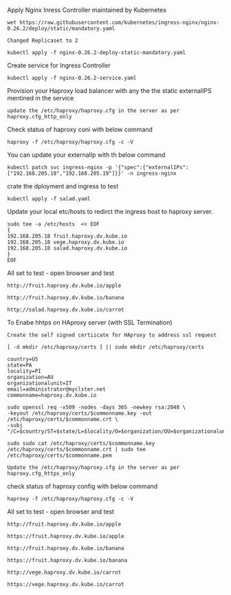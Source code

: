 Apply Nginx Inress Controller maintained by Kubernetes

	wet https://raw.githubusercontent.com/kubernetes/ingress-nginx/nginx-0.26.2/deploy/static/mandatory.yaml

	Changed Replicaset to 2

	kubectl apply -f nginx-0.26.2-deploy-static-mandatory.yaml 

Create service for Ingress Controller

	kubectl apply -f nginx-0.26.2-service.yaml

Provision your Haproxy load balancer with any the the static externalIPS mentined in the service

	update the /etc/haproxy/haproxy.cfg in the server as per haproxy.cfg_http_only 

Check status of haproxy coni with below command

	haproxy -f /etc/haproxy/haproxy.cfg -c -V

You can update your externalIp with th below command

	kubectl patch svc ingress-nginx -p '{"spec":{"externalIPs":["192.168.205.18","192.168.205.19"]}}' -n ingress-nginx	

crate the dployment and ingress to test

	kubectl apply -f salad.yaml

Update your local etc/hosts to redirct the ingress host to haproxy server.

	sudo tee -a /etc/hosts  << EOF
	{
	192.168.205.18 fruit.haproxy.dv.kube.io
	192.168.205.18 vege.haproxy.dv.kube.io
	192.168.205.18 salad.haproxy.dv.kube.io
	}
	EOF

All set to test - open browser and test

	http://fruit.haproxy.dv.kube.io/apple

	http://fruit.haproxy.dv.kube.io/banana

	http://salad.haproxy.dv.kube.io/carrot



To Enabe hhtps on HAproxy server (with SSL Termination)

	Create the self signed certiicate for HAproxy to address ssl request

	[ -d mkdir /etc/haproxy/certs ] || sudo mkdir /etc/haproxy/certs

	country=US
	state=PA
	locality=PI
	organization=AU
	organizationalunit=IT
	email=administrator@myclster.net
	commonname=haproxy.dv.kube.io

	sudo openssl req -x509 -nodes -days 365 -newkey rsa:2048 \
	-keyout /etc/haproxy/certs/$commonname.key -out /etc/haproxy/certs/$commonname.crt \
	-subj "/C=$country/ST=$state/L=$locality/O=$organization/OU=$organizationalunit/CN=$commonname/emailAddress=$email"

	sudo sudo cat /etc/haproxy/certs/$commonname.key  /etc/haproxy/certs/$commonname.crt | sudo tee  /etc/haproxy/certs/$commonname.pem

	Update the /etc/haproxy/haproxy.cfg in the server as per haproxy.cfg_https_only 

check status of haproxy config with below command

	haproxy -f /etc/haproxy/haproxy.cfg -c -V

All set to test - open browser and test

	http://fruit.haproxy.dv.kube.io/apple

	https://fruit.haproxy.dv.kube.io/apple

	http://fruit.haproxy.dv.kube.io/banana

	https://fruit.haproxy.dv.kube.io/banana

	http://vege.haproxy.dv.kube.io/carrot

	https://vege.haproxy.dv.kube.io/carrot



